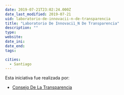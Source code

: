 ```yaml
---
date: 2019-07-21T23:02:24.000Z
date_last_modified: 2019-07-21
uid: laboratorio-de-innovacii-n-de-transparencia
title: "Laboratorio De Innovaciì_N De Transparencia"
description: ""
type: 
website: 
date_ini: 
date_end: 
tags:

cities: 
  - Santiago
---
```


Esta iniciativa fue realizada por:

- [Consejo De La Transparencia](/organizaciones/consejo-de-la-transparencia)
